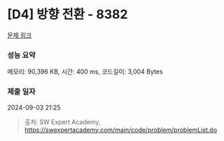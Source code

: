 # [D4] 방향 전환 - 8382 

[문제 링크](https://swexpertacademy.com/main/code/problem/problemDetail.do?contestProbId=AWyNQrCahHcDFAVP) 

### 성능 요약

메모리: 90,396 KB, 시간: 400 ms, 코드길이: 3,004 Bytes

### 제출 일자

2024-09-03 21:25



> 출처: SW Expert Academy, https://swexpertacademy.com/main/code/problem/problemList.do